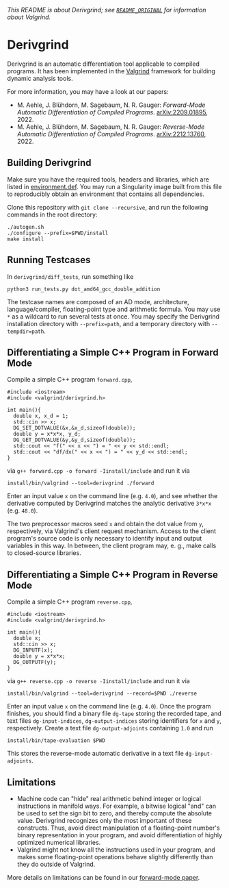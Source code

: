 *This README is about Derivgrind; see [`README_ORIGINAL`](README_ORIGINAL)
for information about Valgrind.*

# Derivgrind

Derivgrind is an automatic differentiation tool applicable to compiled programs.
It has been implemented in the [Valgrind](https://valgrind.org/)
framework for building dynamic analysis tools. 

For more information, you may have a look at our papers:
- M. Aehle, J. Blühdorn, M. Sagebaum, N. R. Gauger: *Forward-Mode Automatic Differentiation of Compiled Programs*. [arXiv:2209.01895](https://arxiv.org/abs/2209.01895), 2022.
- M. Aehle, J. Blühdorn, M. Sagebaum, N. R. Gauger: *Reverse-Mode Automatic Differentiation of Compiled Programs*. [arXiv:2212.13760](https://arxiv.org/abs/2212.13760), 2022.

## Building Derivgrind
Make sure you have the required tools, headers and libraries, which are listed in
[environment.def](environment.def). You may run a Singularity image built from 
this file to reproducibly obtain an environment that contains all dependencies.

Clone this repository with `git clone --recursive`, and run the following commands in the root directory: 

    ./autogen.sh
    ./configure --prefix=$PWD/install
    make install

## Running Testcases

In `derivgrind/diff_tests`, run something like

    python3 run_tests.py dot_amd64_gcc_double_addition

The testcase names are composed of an AD mode, architecture, language/compiler, floating-point type and 
arithmetic formula. You may use `*` as a wildcard to run several tests at once. You may specify the 
Derivgrind installation directory with `--prefix=path`, and a temporary directory with `--tempdir=path`.

## Differentiating a Simple C++ Program in Forward Mode
Compile a simple C++ program `forward.cpp`,
      
    #include <iostream>
    #include <valgrind/derivgrind.h>

    int main(){
      double x, x_d = 1;
      std::cin >> x;
      DG_SET_DOTVALUE(&x,&x_d,sizeof(double));
      double y = x*x*x, y_d;
      DG_GET_DOTVALUE(&y,&y_d,sizeof(double));
      std::cout << "f(" << x << ") = " << y << std::endl;
      std::cout << "df/dx(" << x << ") = " << y_d << std::endl;
    }

via `g++ forward.cpp -o forward -Iinstall/include` and run it via
   
    install/bin/valgrind --tool=derivgrind ./forward

Enter an input value `x` on the command line (e.g. `4.0`), and see whether 
the derivative computed by Derivgrind matches the analytic derivative
`3*x*x` (e.g. `48.0`).

The two preprocessor macros seed `x` and obtain the dot value from `y`, 
respectively, via Valgrind's client request mechanism. Access to the client 
program's source code is only necessary to identify input and output variables
in this way. In between, the client program may,  e. g., make calls to closed-source 
libraries.

## Differentiating a Simple C++ Program in Reverse Mode
Compile a simple C++ program `reverse.cpp`,
      
    #include <iostream>
    #include <valgrind/derivgrind.h>

    int main(){
      double x;
      std::cin >> x;
      DG_INPUTF(x);
      double y = x*x*x;
      DG_OUTPUTF(y);
    }

via `g++ reverse.cpp -o reverse -Iinstall/include` and run it via
   
    install/bin/valgrind --tool=derivgrind --record=$PWD ./reverse

Enter an input value `x` on the command line (e.g. `4.0`). Once the program
finishes, you should find a binary file `dg-tape` storing the recorded tape,
and text files `dg-input-indices`, `dg-output-indices` storing identifiers for
`x` and `y`, respectively. Create a text file `dg-output-adjoints` containing 
`1.0` and run 

    install/bin/tape-evaluation $PWD
    
This stores the reverse-mode automatic derivative in a text file `dg-input-adjoints`. 

## <a name="limitations"></a>Limitations
- Machine code can "hide" real arithmetic behind integer or logical instructions 
  in manifold ways. For example, a bitwise logical "and" can be used to set the
  sign bit to zero, and thereby compute the absolute value. Derivgrind recognizes only
  the most important of these constructs. Thus, avoid direct manipulation 
  of a floating-point number's binary representation in your program, and avoid 
  differentiation of highly optimized numerical libraries.
- Valgrind might not know all the instructions used in your program, and makes 
  some floating-point operations behave slightly differently than they do outside
  of Valgrind.

More details on limitations can be found in our [forward-mode paper](https://arxiv.org/abs/2209.01895).
  


